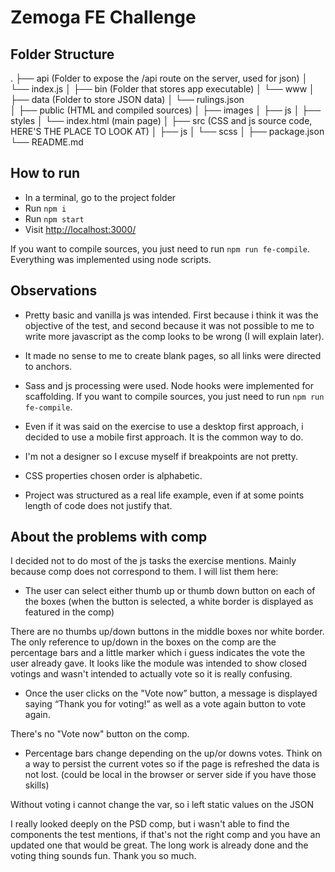 # Zemoga FE Challenge

## Folder Structure

.
├── api (Folder to expose the /api route on the server, used for json)
│   └── index.js
│
├── bin (Folder that stores app executable)
│   └── www
│
├── data (Folder to store JSON data)
│   └── rulings.json   
│ 
├── public (HTML and compiled sources)
│   ├── images
│   ├── js
│   ├── styles
│   └── index.html (main page)
│
├── src (CSS and js source code, HERE'S THE PLACE TO LOOK AT)
│   ├── js
│   └── scss
│
├── package.json
└── README.md

## How to run

* In a terminal, go to the project folder
* Run `npm i`
* Run `npm start`
* Visit <http://localhost:3000/>

If you want to compile sources, you just need to run `npm run fe-compile`.
Everything was implemented using node scripts.

## Observations

* Pretty basic and vanilla js was intended. First because i think it was
the objective of the test, and second because it was not possible to me
to write more javascript as the comp looks to be wrong (I will explain
later).

* It made no sense to me to create blank pages, so all links were directed
to anchors.

* Sass and js processing were used. Node hooks were implemented for scaffolding.
If you want to compile sources, you just need to run `npm run fe-compile`.

* Even if it was said on the exercise to use a desktop first approach, i decided
to use a mobile first approach. It is the common way to do.

* I'm not a designer so I excuse myself if breakpoints are not pretty.

* CSS properties chosen order is alphabetic.

* Project was structured as a real life example, even if at some points length of
code does not justify that.

## About the problems with comp

I decided not to do most of the js tasks the exercise mentions. Mainly because
comp does not correspond to them. I will list them here:

* The user can select either thumb up or thumb down button on each of the boxes (when the button is selected, a white
border is displayed as featured in the comp)

There are no thumbs up/down buttons in the middle boxes nor white border. The only reference to up/down in the boxes
on the comp are the percentage bars and a little marker which i guess indicates the vote the user already gave. It looks
like the module was intended to show closed votings and wasn't intended to actually vote so it is really confusing.

* Once the user clicks on the "Vote now” button, a message is displayed saying “Thank you for voting!” as well as a vote
again button to vote again.

There's no "Vote now" button on the comp.

* Percentage bars change depending on the up/or downs votes. Think on a way to persist the current votes so if the page is
refreshed the data is not lost. (could be local in the browser or server side if you have those skills)

Without voting i cannot change the var, so i left static values on the JSON

I really looked deeply on the PSD comp, but i wasn't able to find the components the test mentions,
if that's not the right comp and you have an updated one that would be great. The long work is already done
and the voting thing sounds fun. Thank you so much.
